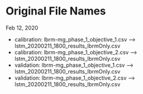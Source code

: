# Original File Names

Feb 12, 2020
* calibration: lbrm-mg_phase_1_objective_1.csv   --> lstm_20200211_1800_results_lbrmOnly.csv
* calibration: lbrm-mg_phase_1_objective_2.csv   --> lstm_20200211_1800_results_lbrmOnly.csv
* validation:  lbrm-mg_phase_1_objective_1.csv   --> lstm_20200211_1800_results_lbrmOnly.csv
* validation:  lbrm-mg_phase_1_objective_2.csv   --> lstm_20200211_1800_results_lbrmOnly.csv

